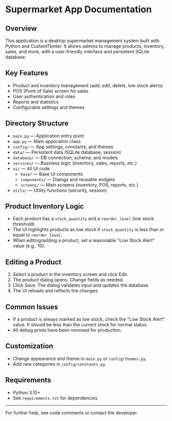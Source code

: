 # Supermarket App Documentation

## Overview
This application is a desktop supermarket management system built with Python and CustomTkinter. It allows admins to manage products, inventory, sales, and more, with a user-friendly interface and persistent SQLite database.

## Key Features
- Product and inventory management (add, edit, delete, low stock alerts)
- POS (Point of Sale) screen for sales
- User authentication and roles
- Reports and statistics
- Configurable settings and themes

## Directory Structure
- `main.py` — Application entry point
- `app.py` — Main application class
- `config/` — App settings, constants, and themes
- `data/` — Persistent data (SQLite database, session)
- `database/` — DB connection, schema, and models
- `services/` — Business logic (inventory, sales, reports, etc.)
- `ui/` — All UI code
  - `base/` — Base UI components
  - `components/` — Dialogs and reusable widgets
  - `screens/` — Main screens (inventory, POS, reports, etc.)
- `utils/` — Utility functions (security, session)

## Product Inventory Logic
- Each product has a `stock_quantity` and a `reorder_level` (low stock threshold).
- The UI highlights products as low stock if `stock_quantity` is less than or equal to `reorder_level`.
- When editing/adding a product, set a reasonable "Low Stock Alert" value (e.g., 10).

## Editing a Product
1. Select a product in the inventory screen and click Edit.
2. The product dialog opens. Change fields as needed.
3. Click Save. The dialog validates input and updates the database.
4. The UI reloads and reflects the changes.

## Common Issues
- If a product is always marked as low stock, check the "Low Stock Alert" value. It should be less than the current stock for normal status.
- All debug prints have been removed for production.

## Customization
- Change appearance and theme in `main.py` or `config/themes.py`.
- Add new categories in `config/constants.py`.

## Requirements
- Python 3.10+
- See `requirements.txt` for dependencies

---
For further help, see code comments or contact the developer.
